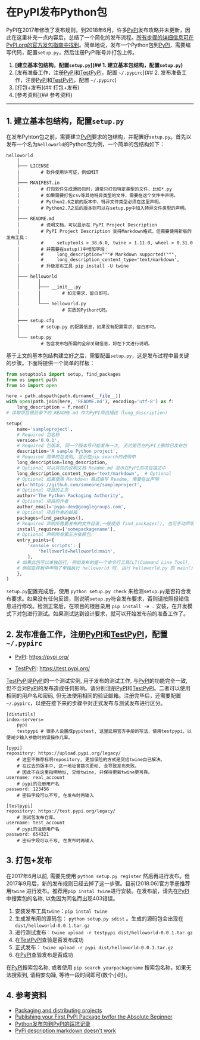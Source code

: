 # 在PyPI发布Python包


PyPI在2017年修改了发布规则，到2018年6月，许多[PyPI](https://pypi.org)发布攻略并未更新，因此在这里补充一点内容后，总结了一个简化的发布流程。[所有步骤的详细信息可在PyPI.org的官方发包指南中找到](https://packaging.python.org/guides/distributing-packages-using-setuptools)。简单地说，发布一个Python包到[PyPI](https://pypi.org)，需要编写代码，配置```setup.py```，然后注册PyPI账号并打包上传。

1. **[建立基本包结构，配置```setup.py```](## 1. 建立基本包结构，配置```setup.py```)**
2. [发布准备工作，注册[PyPI](https://pypi.org)和[TestPyPI](https://test.pypi.org)，配置 ```~/.pypirc```](## 2. 发布准备工作，注册[PyPI](https://pypi.org)和[TestPyPI](https://test.pypi.org)，配置 ```~/.pypirc```)
3. [打包+发布](## 打包+发布)
4. [参考资料](## 参考资料)

---

## 1. 建立基本包结构，配置```setup.py```

在发布Pyhton包之前，需要建立[PyPI](https://pypi.org)要求的包结构，并配置好```setup.py```。首先以发布一个名为```helloworld```的Python包为例，一个简单的包结构如下：

```
helloworld
    │
    ├─── LICENSE  
    │        # 软件使用许可证，例如MIT
    │
    ├─── MANIFEST.in 
    │        # 打包软件生成源码包时，通常只打包特定类型的文件，比如*.py
    │        # 如果需要打包csv等其他特异类型的文件，需要在这个文件中声明。
    │        # Python2.6之前的版本中，特异文件类型必须在这里声明。
    │        # Python2.7之后的版本则可以在setup.py中加入特异文件类型的声明。
    │
    ├─── README.md 
    │        # 说明文档，可以显示在 PyPI Project Description
    │        # PyPI Project Description 支持Markdown格式，但需要使用新版的发布工具：
    │        #     setuptools > 38.6.0, twine > 1.11.0, wheel > 0.31.0
    │        # 并需要在setup()中增加字段：
    │        #     long_description="""# Markdown supported!""",
    │        #     long_description_content_type='text/markdown',
    │        # 升级发布工具 pip install -U twine
    │
    ├─── helloworld
    │       │
    │       ├─── __init__.py
    │       │        # 如无需求，留白即可。
    │       │
    │       └─── helloworld.py
    │                # 实质的Python代码。
    │
    ├─── setup.cfg 
    │        # setup.py 的配置信息，如果没有配置需求，留白即可。
    │
    └─── setup.py 
             # 包含发布包所需的全部关键信息，将在下文进行说明。
```

基于上文的基本包结构建立好之后，需要配置```setup.py```，这是发布过程中最关键的步骤。下面将提供一个简单的样板：

```python
from setuptools import setup, find_packages
from os import path
from io import open

here = path.abspath(path.dirname(__file__))
with open(path.join(here, 'README.md'), encoding='utf-8') as f:
    long_description = f.read()
# 读取项目根目录下的 README.md 作为PyPI项目描述（long_description） 

setup(
    name='sampleproject',
    # Required 包名称
    version='0.0.1',
    # Required 包版本, 同一个版本号只能发布一次, 无论是否在PyPI上删除已发布包
    description='A sample Python project', 
    # Required 简单的包说明, 显示在pip search的说明中
    long_description=long_description,  
    # Optional 可以将包的说明文档 Readme.md 显示在PyPI的项目描述中
    long_description_content_type='text/markdown',  # Optional
    # Optional 如果使用 Markdown 格式编写 Readme, 需要在此声明
    url='https://github.com/someone/sampleproject',  
    # Optional 项目的主页
    author='The Python Packaging Authority',
    # Optional 项目的作者
    author_email='pypa-dev@googlegroups.com',
    # Optional 项目作者的邮箱
    packages=find_packages(),
    # Required 声明所需要发布的文件目录,一般使用 find_packages(), 也可手动声明
    install_requires=['somepackagename'],
    # Optional 声明所有第三方依赖包。
    entry_points={
        'console_scripts': [
            'helloworld=helloworld:main',
        ],
    # 如果此包可以单独运行, 例如发布的是一个命令行工具CLT(Command Line Tool), 则需要在此指出 entry_points
    # 例如在样板中申明了单独执行 helloworld 时, 运行 helloworld.py 的 main()
    },
)
```
```setup.py```配置完成后，使用 ```python setup.py check``` 来检测```setup.py```是否符合发布要求。如果没有任何反馈，则说明```setup.py```符合发布要求，否则请按照报错信息进行修改。检测正常后，在项目的根目录用 ```pip install -e .``` 安装，在开发模式下对包进行测试。如果测试达到设计要求，就可以开始发布前的准备工作了。

## 2. 发布准备工作，注册[PyPI](https://pypi.org)和[TestPyPI](https://test.pypi.org)，配置 ```~/.pypirc```

* [PyPI](https://pypi.org): https://pypi.org/

* [TestPyPI](https://test.pypi.org): https://test.pypi.org/

[TestPyPI](https://test.pypi.org)是[PyPI](https://pypi.org)的一个测试实例, 用于发布的测试工作, 与[PyPI](https://pypi.org)的功能完全一致, 但不会对[PyPI](https://pypi.org)的发布造成任何影响。请分别注册[PyPI](https://pypi.org)和[TestPyPI](https://test.pypi.org)。二者可以使用相同的用户名和密码, 但无法使用相同的验证邮箱。注册完毕后，还需要配置 ```~/.pypirc```，以便在接下来的步骤中对正式发布与测试发布进行区分。


```
[distutils]
index-servers=
    pypi
    testpypi # 很多人设置成pypitest, 这里延用官方手册的写法，使用testpypi，以便减少输入参数时的误操作几率。

[pypi]
repository: https://upload.pypi.org/legacy/ 
    # 这里不推荐标明repository, 更加保险的方式是交给twine自己解决。
    # 在过去的版本中, 这一地址曾数次更动, 会导致发布失败。
    # 因此不在这里指明地址, 交给twine, 并保持更新twine更可靠。
username: real_account 
    # pypi的注册用户名
password: 123456 
    # 密码字段可以不写, 在发布时再输入

[testpypi]
repository: https://test.pypi.org/legacy/ 
    # 测试包发布仓库。
username: test_account 
    # pypi的注册用户名
password: 654321 
    # 密码字段可以不写, 在发布时再输入
```

## 3. 打包+发布

在2017年6月以前, 需要先使用 ```python setup.py register``` 然后再进行发布。但2017年9月后，新的发布规则已经去掉了这一步骤。目前(2018.06)官方手册推荐用```twine``` 进行发布。推荐用```pip instal twine```进行安装。在发布前，请先在[PyPI](https://pypi.org)中搜索包的名称, 以免因为同名而出现403错误。

1. 安装发布工具```twine```：```pip instal twine```
2. 生成发布用的源码包： ```python setup.py sdist``` 。生成的源码包会出现在 ```dist/helloworld-0.0.1.tar.gz```
3. 进行测试发布：```twine upload -r testpypi dist/helloworld-0.0.1.tar.gz```
4. 在[TestPyPI](https://test.pypi.org)查验是否发布成功
5. 正式发布： ```twine upload -r pypi dist/helloworld-0.0.1.tar.gz```
6. 在[PyPI](https://pypi.org)查验发布是否成功

在[PyPI](https://pypi.org)搜索包名称, 或者使用 ```pip search yourpackagename``` 搜索包名称，如果无法搜索到, 请稍安勿躁, 等待一段时间即可(数个小时)。

## 4. 参考资料

* [Packaging and distributing projects](https://packaging.python.org/guides/distributing-packages-using-setuptools/#setup-cfg)
* [Publishing your First PyPI Package by/for the Absolute Beginner](https://jonemo.github.io/neubertify/2017/09/13/publishing-your-first-pypi-package/)
* [Python发布包到PyPI的踩坑记录](http://www.cnblogs.com/rongpmcu/p/7662821.html)
* [PyPi description markdown doesn't work](https://stackoverflow.com/questions/26737222/pypi-description-markdown-doesnt-work?utm_medium=organic&utm_source=google_rich_qa&utm_campaign=google_rich_qa)
